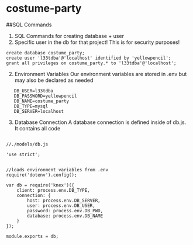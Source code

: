 # costume-party

##SQL Commands
1. SQL Commands for creating database + user
2. Specific user in the db for that project! This is for security purposes!

```
create database costume_party;
create user 'l33tdba'@'localhost' identified by 'yellowpencil';
grant all privileges on costume_party.* to 'l33tdba'@'localhost';

```

2. Environment Variables
Our environment variables are stored in .env but may also be declared as needed

```
   DB_USER=l33tdba
   DB_PASSWORD=yellowpencil
   DB_NAME=costume_party
   DB_TYPE=mysql
   DB_SERVER=localhost
```

3. Database Connection
A database connection is defined inside of db.js. It contains all code
```

//./models/db.js

'use strict';


//loads environment variables from .env
require('dotenv').config();

var db = require('knex')({
    client: process.env.DB_TYPE,
    connection: {
        host: process.env.DB_SERVER,
        user: process.env.DB_USER,
        password: process.env.DB_PWD,
        database: process.env.DB_NAME
    }
});

module.exports = db;
```